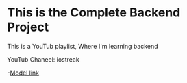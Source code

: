 # This is the Complete Backend Project

This is a YouTub playlist, Where I'm learning backend

YouTub Chaneel: iostreak

-[Model link](https://app.eraser.io/workspace/YtPqZ1VogxGy1jzIDkzj)
